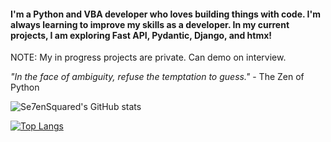 #### I'm a Python and VBA developer who loves building things with code. I'm always learning to improve my skills as a developer. In my current projects, I am exploring Fast API, Pydantic, Django, and htmx!

NOTE: My in progress projects are private. Can demo on interview.

*"In the face of ambiguity, refuse the temptation to guess."* - The Zen of Python


![Se7enSquared's GitHub stats](https://github-readme-stats.vercel.app/api?username=Se7enSquared&show_icons=true&theme=radical)

[![Top Langs](https://github-readme-stats.vercel.app/api/top-langs/?username=Se7enSquared)](https://github.com/Se7enSquared/github-readme-stats)
